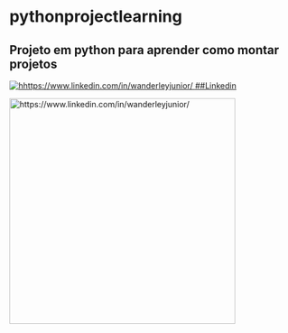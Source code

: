# pythonprojectlearning

## Projeto em python para aprender como montar projetos 

<p>
  <a href="https://www.linkedin.com/in/wanderleyjunior/" rel="nofollow noreferrer">
    <img src="https://i.stack.imgur.com/gVE0j.png" alt="hhttps://www.linkedin.com/in/wanderleyjunior/"> <a href="https://www.linkedin.com/in/wanderleyjunior/">##Linkedin</a>
  </a> &nbsp; 

<p align="left">
  <a href="hhttps://www.linkedin.com/in/wanderleyjunior/">
  <img src="https://xerpay.com.br/blog/wp-content/uploads/sites/2/2019/11/modelo-de-projeto.jpg" alt="https://www.linkedin.com/in/wanderleyjunior/" width="400" title="Projeto Python">
</a>  
</p>
